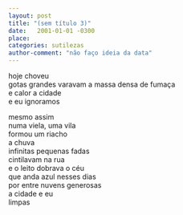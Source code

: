 ```yaml
---
layout: post
title: "(sem título 3)"
date:   2001-01-01 -0300
place:
categories: sutilezas
author-comment: "não faço ideia da data"
---
```


hoje choveu  
gotas grandes varavam  <!--more-->
a massa densa de fumaça  
e calor a cidade  
e eu ignoramos  


mesmo assim  
numa viela, uma vila  
formou um riacho  
a chuva  
infinitas pequenas fadas  
cintilavam na rua  
e o leito dobrava o céu  
que anda azul nesses dias  
por entre nuvens generosas  
a cidade e eu  
limpas  
